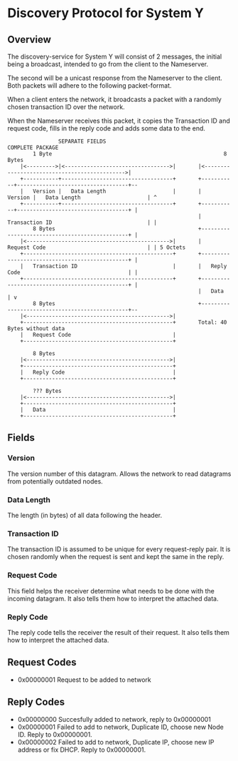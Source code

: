 # Discovery Protocol for System Y
## Overview
The discovery-service for System Y will consist of 2 messages, the initial being a broadcast, intended to go from the client to the Nameserver.

The second will be a unicast response from the Nameserver to the client.
Both packets will adhere to the following packet-format.


When a client enters the network, it broadcasts a packet with a randomly chosen transaction ID over the network.

When the Nameserver receives this packet, it copies the Transaction ID and request code, fills in the reply code and adds some data to the end.


```
                SEPARATE FIELDS                                         COMPLETE PACKAGE
        1 Byte                                                      8 Bytes
    |<--------->|<--------------------------------->|       |<--------------------------------------------->|
    +-----------+-----------------------------------+       +-----------+-----------------------------------+--
    |   Version |   Data Length                     |       |   Version |   Data Length                     | ^
    +-----------+-----------------------------------+       +-----------+-----------------------------------+ |
                                                            |   Transaction ID                              | |
        8 Bytes                                             +-----------------------------------------------+ |
    |<--------------------------------------------->|       |   Request Code                                | | 5 Octets
    +-----------------------------------------------+       +-----------------------------------------------+ |
    |   Transaction ID                              |       |   Reply Code                                  | |
    +-----------------------------------------------+       +-----------------------------------------------+ |
                                                            |   Data                                        | v
        8 Bytes                                             +-----------------------------------------------+--
    |<--------------------------------------------->|
    +-----------------------------------------------+       Total: 40 Bytes without data
    |   Request Code                                |
    +-----------------------------------------------+
    
        8 Bytes
    |<--------------------------------------------->|
    +-----------------------------------------------+
    |   Reply Code                                  |
    +-----------------------------------------------+
    
        ??? Bytes
    |<--------------------------------------------->|
    +-----------------------------------------------+
    |   Data                                        |
    +-----------------------------------------------+
```

## Fields

### Version
The version number of this datagram. Allows the network to read datagrams from potentially outdated nodes.

### Data Length
The length (in bytes) of all data following the header.

### Transaction ID
The transaction ID is assumed to be unique for every request-reply pair. It is chosen randomly when the request is sent and kept the same in the reply.

### Request Code
This field helps the receiver determine what needs to be done with the incoming datagram. It also tells them how to interpret the attached data.


### Reply Code
The reply code tells the receiver the result of their request. It also tells them how to interpret the attached data.

## Request Codes

- 0x00000001  Request to be added to network

## Reply Codes

- 0x00000000  Succesfully added to network, reply to 0x00000001
- 0x00000001  Failed to add to network, Duplicate ID, choose new Node ID. Reply to 0x00000001.
- 0x00000002  Failed to add to network, Duplicate IP, choose new IP address or fix DHCP. Reply to 0x00000001.